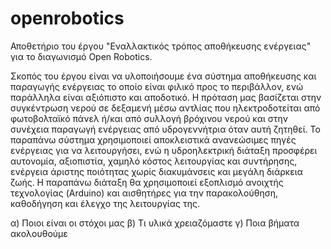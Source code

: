 # openrobotics
Αποθετήριο του έργου "Εναλλακτικός τρόπος αποθήκευσης ενέργειας" για το διαγωνισμό Open Robotics.

Σκοπός του έργου είναι να υλοποιήσουμε ένα σύστημα αποθήκευσης και παραγωγής ενέργειας το οποίο είναι φιλικό προς το περιβάλλον, ενώ παράλληλα είναι αξιόπιστο και αποδοτικό. Η πρόταση μας βασίζεται στην συγκέντρωση νερού σε δεξαμενή μέσω αντλίας που ηλεκτροδοτείται από φωτοβολταϊκό πάνελ ή/και από συλλογή βρόχινου νερού και στην συνέχεια παραγωγή ενέργειας από υδρογεννήτρια όταν αυτή ζητηθεί. Το παραπάνω σύστημα χρησιμοποιεί αποκλειστικά ανανεώσιμες πηγές ενέργειας για να λειτουργήσει, ενώ η υδροηλεκτρική διάταξη προσφέρει αυτονομία, αξιοπιστία, χαμηλό κόστος λειτουργίας και συντήρησης, ενέργεια άριστης ποιότητας χωρίς διακυμάνσεις και μεγάλη διάρκεια ζωής.
Η παραπάνω διάταξη θα χρησιμοποιεί εξοπλισμό ανοιχτής τεχνολογίας (Arduino) και αισθητήρες για την παρακολούθηση, καθοδήγηση και έλεγχο της λειτουργίας της.

α) Ποιοι είναι οι στόχοι μας
β) Τι υλικά χρειαζόμαστε
γ) Ποια βήματα ακολουθούμε
